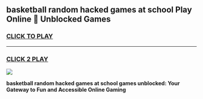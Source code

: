 
## basketball random hacked games at school Play Online 👋 Unblocked Games
<h3>
<a href="https://news.freeplayer.one?title=basketball_random_hacked_games_at_school&ref=17GH">CLICK TO PLAY</a></h3>
<hr>

<h3>
<a href="https://news.freeplayer.one?title=basketball_random_hacked_games_at_school&ref=17GH">CLICK 2 PLAY</a>
  
</h3>

<a href="https://news.freeplayer.one?title=basketball_random_hacked_games_at_school&ref=17GH/"><img src="https://clearcache.store/games.png"></a>


**basketball random hacked games at school games unblocked: Your Gateway to Fun and Accessible Online Gaming**
